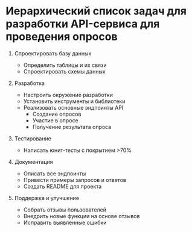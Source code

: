 # Иерархический список задач для разработки API-сервиса для проведения опросов

1. Спроектировать базу данных 
   - Определить таблицы и их связи 
   - Спроектировать схемы данных

2. Разработка 
   - Настроить окружение разработки
   - Установить инструменты и библиотеки
   - Реализовать основные эндпоинты API
     - Создание опросов
     - Участие в опросе
     - Получение результата опроса

3. Тестирование
   - Написать юнит-тесты с покрытием >70% 

4. Документация 
   - Описать все эндпоинты
   - Привести примеры запросов и ответов
   - Создать README для проекта

5. Поддержка и улучшение 
   - Собрать отзывы пользователей
   - Внедрить новые функции на основе отзывов
   - Исправить выявленные ошибки
